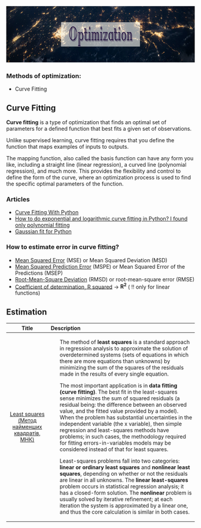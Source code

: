 <img src="https://raw.githubusercontent.com/ElizaLo/Data-Science/master/img/Optimization.png" width="900" height="150">

### Methods of optimization:

- Curve Fitting

## Curve Fitting

**Curve fitting** is a type of optimization that finds an optimal set of parameters for a defined function that best fits a given set of observations.

Unlike supervised learning, curve fitting requires that you define the function that maps examples of inputs to outputs.

The mapping function, also called the basis function can have any form you like, including a straight line (linear regression), a curved line (polynomial regression), and much more. This provides the flexibility and control to define the form of the curve, where an optimization process is used to find the specific optimal parameters of the function.

### Articles 

- [Curve Fitting With Python](https://machinelearningmastery.com/curve-fitting-with-python/)
- [How to do exponential and logarithmic curve fitting in Python? I found only polynomial fitting](https://stackoverflow.com/questions/3433486/how-to-do-exponential-and-logarithmic-curve-fitting-in-python-i-found-only-poly)
- [Gaussian fit for Python](https://stackoverflow.com/questions/19206332/gaussian-fit-for-python/19207683)

### How to estimate error in curve fitting?

- [Mean Squared Error](https://en.wikipedia.org/wiki/Mean_squared_error) (MSE) or Mean Squared Deviation (MSD)
- [Mean Squared Prediction Error](https://en.wikipedia.org/wiki/Mean_squared_prediction_error) (MSPE) or Mean Squared Error of the Predictions (MSEP)
- [Root-Mean-Square Deviation](https://en.wikipedia.org/wiki/Root-mean-square_deviation) (RMSD) or root-mean-square error (RMSE)
- [Coefficient of determination, R squared](https://en.wikipedia.org/wiki/Coefficient_of_determination) -> **R<sup>2</sup>** ( ‼️ only for linear functions)

## Estimation

| Title | Description |
| :---: | :--- |
|[Least squares (Метод найменших квадратів, МНК)](https://en.wikipedia.org/wiki/Least_squares)|<ul><p>The method of **least squares** is a standard approach in regression analysis to approximate the solution of overdetermined systems (sets of equations in which there are more equations than unknowns) by minimizing the sum of the squares of the residuals made in the results of every single equation.</p><p></p>The most important application is in **data fitting (curve fitting)**. The best fit in the least-squares sense minimizes the sum of squared residuals (a residual being: the difference between an observed value, and the fitted value provided by a model). When the problem has substantial uncertainties in the independent variable (the x variable), then simple regression and least-squares methods have problems; in such cases, the methodology required for fitting errors-in-variables models may be considered instead of that for least squares.</p><p> Least-squares problems fall into two categories: **linear or ordinary least squares** and **nonlinear least squares**, depending on whether or not the residuals are linear in all unknowns. The **linear least-squares** problem occurs in statistical regression analysis; it has a closed-form solution. The **nonlinear** problem is usually solved by iterative refinement; at each iteration the system is approximated by a linear one, and thus the core calculation is similar in both cases.</p></ul>|
